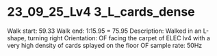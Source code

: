 # 23_09_25_Lv4 3_L_cards_dense

Walk start: 59.33
Walk end: 1:15.95 = 75.95
Description: Walked in an L-shape, turning right
Orientation: OF facing the carpet of ELEC lv4 with a very high density of cards splayed on the floor
OF sample rate: 50Hz